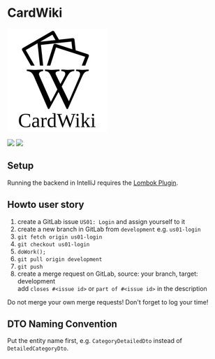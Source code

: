 # CardWiki

![](frontend/src/assets/logo.png)

![](https://github.com/cardwiki/cardwiki/workflows/Backend%20Tests/badge.svg)
![](https://codecov.io/gh/cardwiki/cardwiki/branch/master/graph/badge.svg)

## Setup

Running the backend in IntelliJ requires the [Lombok Plugin](https://projectlombok.org/setup/intellij).

## Howto user story

1. create a GitLab issue `US01: Login` and assign yourself to it
2. create a new branch in GitLab from `development` e.g. `us01-login`
3. `git fetch origin us01-login`
4. `git checkout us01-login`
7. `doWork();`
8. `git pull origin development`
8. `git push`
9. create a merge request on GitLab, source: your branch, target: development  
   add `closes #<issue id>` or `part of #<issue id>` in the description

Do not merge your own merge requests! Don't forget to log your time!

## DTO Naming Convention

Put the entity name first, e.g. `CategoryDetailedDto` instead of `DetailedCategoryDto`.
